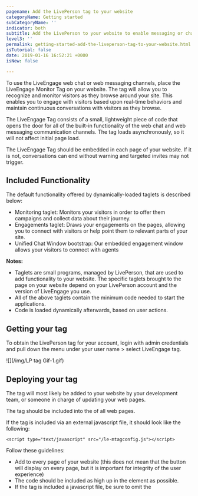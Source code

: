 ```yaml
---
pagename: Add the LivePerson tag to your website
categoryName: Getting started
subCategoryName: ''
indicator: both
subtitle: Add the LivePerson to your website to enable messaging or chat
level3: ''
permalink: getting-started-add-the-liveperson-tag-to-your-website.html
isTutorial: false
date: 2019-01-16 16:52:21 +0000
isNew: false

---
```

To use the LiveEngage web chat or web messaging channels, place the LiveEngage Monitor Tag on your website. The tag will allow you to recognize and monitor visitors as they browse around your site. This enables you to engage with visitors based upon real-time behaviors and maintain continuous conversations with visitors as they browse.

The LiveEngage Tag consists of a small, lightweight piece of code that opens the door for all of the built-in functionality of the web chat and web messaging communication channels. The tag loads asynchronously, so it will not affect initial page load.

The LiveEngage Tag should be embedded in each page of your website. If it is not, conversations can end without warning and targeted invites may not trigger.

## Included Functionality

The default functionality offered by dynamically-loaded taglets is described below:

* Monitoring taglet: Monitors your visitors in order to offer them campaigns and collect data about their journey.
* Engagements taglet: Draws your engagements on the pages, allowing you to connect with visitors or help point them to relevant parts of your site.
* Unified Chat Window bootstrap: Our embedded engagement window allows your visitors to connect with agents

**Notes:**

* Taglets are small programs, managed by LivePerson, that are used to add functionality to your website. The specific taglets brought to the page on your website depend on your LivePerson account and the version of LiveEngage you use.
* All of the above taglets contain the minimum code needed to start the applications.
* Code is loaded dynamically afterwards, based on user actions.

## Getting your tag

To obtain the LivePerson tag for your account, login with admin credentials and pull down the menu under your user name > select LiveEngage tag.

![](/img/LP tag Gif-1.gif)

## Deploying your tag

The tag will most likely be added to your website by your development team, or someone in charge of updating your web pages.

The tag should be included into the <head> of all web pages.

If the tag is included via an external javascript file, it should look like the following:

`<script type="text/javascript" src="/le-mtagconfig.js"></script>`

Follow these guidelines:

* Add to every page of your website (this does not mean that the button will display on every page, but it is important for integrity of the user experience)
* The code should be included as high up in the <head> element as possible.
* If the tag is included a javascript file, be sure to omit the <script> tag and <!-- HTML comments →
* For mobile compatibility, ensure that the <head> of your web pages includes the following meta tag: <meta name="viewport" content="width=device-width, initial-scale=1.0,minimum-scale=1.0, maximum-scale=1.0, user-scalable=no"/>
  * The minimum tag required is the following: <meta name="viewport" content="width=device-width>

## Using the LivePerson Tag with a tag management system

Tag management systems are incorporated to make smart decisions about when to fire each tag, for example on a visitor’s first visit, or when a specific page is visited. Generally, fewer tags means less load, and therefore a reduction in the chances of an error. Typically today, all tags are fired asynchronously, removing a large part of site load time.

While the use of a tag management system is not necessary to enjoy the functionality of LiveEngage, many of our customers have experienced success using tag management Systems.

{: .notice}
Note: Using a tag management system can cause a delay in loading of engagements if the LivePerson Tag is loaded after many other tags. To ensure a short loading time, we recommend placing the LiveEngage Tag as high up in the loading sequence as possible.

Fore more technical details on the tag, visit the [developers community](https://developers.liveperson.com/le-tag-overview.html).